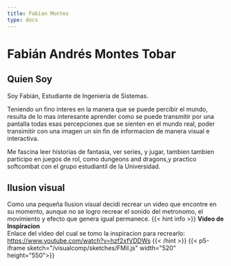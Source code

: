 ```yaml
---
title: Fabian Montes
type: docs
---
```


# Fabián Andrés Montes Tobar

## Quien Soy
Soy Fabián, Estudiante de Ingenieria de Sistemas.

Teniendo un fino interes en la manera que se puede percibir el mundo, resulta de lo mas interesante aprender como se puede transmitir por una pantalla todas esas percepciones que se sienten en el mundo real, poder transimitir con una imagen un sin fin de informacion de manera visual e interactiva.

Me fascina leer historias de fantasia, ver series, y jugar, tambien tambien participo en juegos de rol, como dungeons and dragons,y practico softcombat con el grupo estudiantil de la Universidad.

## Ilusion visual
Como una pequeña Ilusion visual decidi recrear un video que encontre en su momento, aunque no se logro recrear el sonido del metronomo, el movimiento y efecto que genera igual permanece. 
{{< hint info >}}
**Video de Inspiracion**  
Enlace del video del cual se tomo la inspiracion para recrearlo: https://www.youtube.com/watch?v=hzf2xfVDDWs
{{< /hint >}}
{{< p5-iframe sketch="/visualcomp/sketches/FMil.js" width="520" height="550">}}
